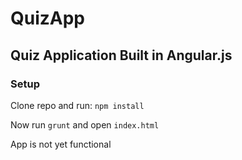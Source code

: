 # QuizApp

## Quiz Application Built in Angular.js

### Setup

Clone repo and run:
`npm install`

Now run `grunt` and open `index.html`

App is not yet functional